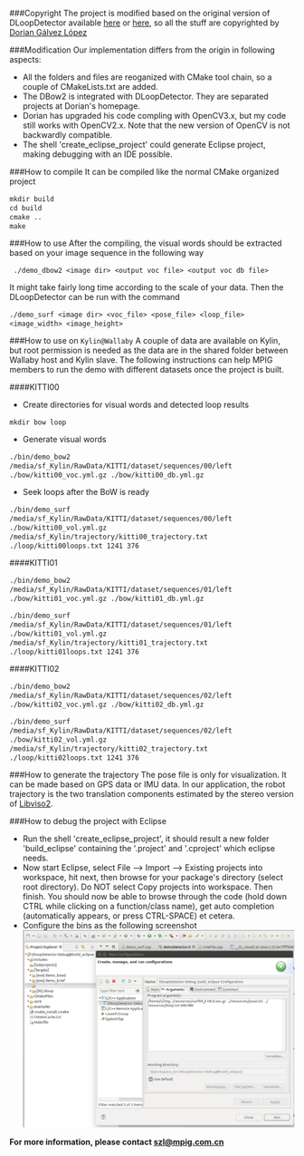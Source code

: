 ###Copyright
The project is modified based on the original version of DLoopDetector available [here](http://webdiis.unizar.es/~dorian/index.php?p=33) or [here](https://github.com/dorian3d/DLoopDetector), so all the stuff are copyrighted by [Dorian Gálvez López](http://webdiis.unizar.es/~dorian/index.php)

###Modification
Our implementation differs from the origin in following aspects:
- All the folders and files are reoganized with CMake tool chain, so a couple of CMakeLists.txt are added.
- The DBow2 is integrated with DLoopDetector. They are separated projects at Dorian's homepage.
- Dorian has upgraded his code compling with OpenCV3.x, but my code still works with OpenCV2.x. Note that the new version of OpenCV is not backwardly compatible.
- The shell 'create_eclipse_project' could generate Eclipse project, making debugging with an IDE possible.

###How to compile
It can be compiled like the normal CMake organized project
```
mkdir build
cd build
cmake ..
make
```

###How to use
After the compiling, the visual words should be extracted based on your image sequence in the following way
```
 ./demo_dbow2 <image dir> <output voc file> <output voc db file>
``` 
It might take fairly long time according to the scale of your data. Then the DLoopDetector can be run with the command
```
./demo_surf <image dir> <voc_file> <pose_file> <loop_file> <image_width> <image_height>
``` 

###How to use on `Kylin@Wallaby`
A couple of data are available on Kylin, but root permission is needed as the data are in the shared folder between Wallaby host and Kylin slave. The following instructions can help MPIG members to run the demo with different datasets once the project is built.

####KITTI00
* Create directories for visual words and detected loop results
```
mkdir bow loop  
``` 
* Generate visual words
```
./bin/demo_bow2 /media/sf_Kylin/RawData/KITTI/dataset/sequences/00/left ./bow/kitti00_voc.yml.gz ./bow/kitti00_db.yml.gz
```
* Seek loops after the BoW is ready
```
./bin/demo_surf /media/sf_Kylin/RawData/KITTI/dataset/sequences/00/left ./bow/kitti00_vol.yml.gz /media/sf_Kylin/trajectory/kitti00_trajectory.txt ./loop/kitti00loops.txt 1241 376
```
####KITTI01
```
./bin/demo_bow2 /media/sf_Kylin/RawData/KITTI/dataset/sequences/01/left ./bow/kitti01_voc.yml.gz ./bow/kitti01_db.yml.gz
```
```
./bin/demo_surf /media/sf_Kylin/RawData/KITTI/dataset/sequences/01/left ./bow/kitti01_vol.yml.gz /media/sf_Kylin/trajectory/kitti01_trajectory.txt ./loop/kitti01loops.txt 1241 376
```
####KITTI02
```
./bin/demo_bow2 /media/sf_Kylin/RawData/KITTI/dataset/sequences/02/left ./bow/kitti02_voc.yml.gz ./bow/kitti02_db.yml.gz
```
```
./bin/demo_surf /media/sf_Kylin/RawData/KITTI/dataset/sequences/02/left ./bow/kitti02_vol.yml.gz /media/sf_Kylin/trajectory/kitti02_trajectory.txt ./loop/kitti02loops.txt 1241 376
```
###How to generate the trajectory
The pose file is only for visualization. It can be made based on GPS data or IMU data. In our application, the robot trajectory is the two translation components estimated by the stereo version of [Libviso2](http://www.cvlibs.net/software/libviso/).

###How to debug the project with Eclipse

* Run the shell 'create_eclipse_project', it should result a new folder 'build_eclipse' containing the '.project' and '.cproject' which eclipse needs.
* Now start Eclipse, select File --> Import --> Existing projects into workspace, hit next, then browse for your package's directory (select root directory). Do NOT select Copy projects into workspace. Then finish. 
You should now be able to browse through the code (hold down CTRL while clicking on a function/class name), get auto completion (automatically appears, or press CTRL-SPACE) et cetera.
* Configure the bins as the following screenshot
![eclipse screenshot](./examples/screenshot_eclipse_project.png)

**For more information, please contact [szl@mpig.com.cn](http://mpig.com.cn)**  
